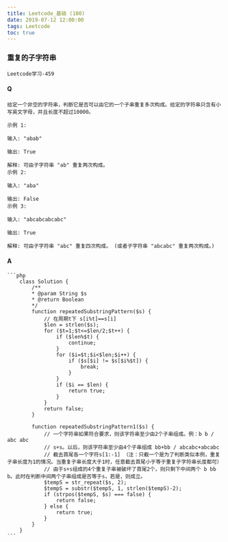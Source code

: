 ```yaml
---
title: Leetcode_基础 (100)
date: 2019-07-12 12:00:00
tags: Leetcode
toc: true
---
```


### 重复的子字符串
    Leetcode学习-459

<!-- more -->

#### Q
    给定一个非空的字符串，判断它是否可以由它的一个子串重复多次构成。给定的字符串只含有小写英文字母，并且长度不超过10000。

    示例 1:

    输入: "abab"

    输出: True

    解释: 可由子字符串 "ab" 重复两次构成。
    示例 2:

    输入: "aba"

    输出: False
    示例 3:

    输入: "abcabcabcabc"

    输出: True

    解释: 可由子字符串 "abc" 重复四次构成。 (或者子字符串 "abcabc" 重复两次构成。)

#### A
    ```php
        class Solution {
            /**
            * @param String $s
            * @return Boolean
            */
            function repeatedSubstringPattern($s) {
                // 在周期t下 s[i%t]==s[i]
                $len = strlen($s);
                for ($t=1;$t<=$len/2;$t++) {
                    if ($len%$t) {
                        continue;
                    }
                    for ($i=$t;$i<$len;$i++) {
                        if ($s[$i] != $s[$i%$t]) {
                            break;
                        }
                    }
                    if ($i == $len) {
                        return true;
                    } 
                }
                return false;
            }

            function repeatedSubstringPattern1($s) {
                // 一个字符串如果符合要求，则该字符串至少由2个子串组成。例：b b / abc abc
                // s+s。以后，则该字符串至少由4个子串组成 bb+bb / abcabc+abcabc
                // 截去首尾各一个字符s[1:-1] （注：只截一个是为了判断类似本例，重复子串长度为1的情况。当重复子串长度大于1时，任意截去首尾小于等于重复子字符串长度都可）
                // 由于s+s组成的4个重复子串被破坏了首尾2个，则只剩下中间两个 b bb b。此时在判断中间两个子串组成是否等于s，若是，则成立。
                $tempS = str_repeat($s, 2);
                $tempS = substr($tempS, 1, strlen($tempS)-2);
                if (strpos($tempS, $s) === false) {
                    return false;
                } else {
                    return true;
                }
            }
        }
    ```
